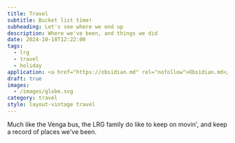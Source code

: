 ```yaml
---
title: Travel
subtitle: Bucket list time!
subheading: Let's see where we end up
description: Where we've been, and things we did
date: 2024-10-18T12:22:00
tags:
  - lrg
  - travel
  - holiday
application: <a href="https://obsidian.md" rel="nofollow">Obsidian.md</a>
draft: true
images:
  - /images/globe.svg
category: travel
style: layout-vintage travel
---
```


Much like the Venga bus, the LRG family do like to keep on movin', and keep a record of places we've been.
